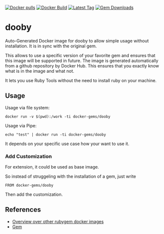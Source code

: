 [![Docker pulls](https://img.shields.io/docker/pulls/rubygem/dooby.svg)](https://hub.docker.com/r/rubygem/dooby/)
[![Docker Build](https://img.shields.io/docker/automated/rubygem/dooby.svg)](https://hub.docker.com/r/rubygem/dooby/)
[![Latest Tag](https://img.shields.io/github/tag/docker-rubygem/dooby.svg)](https://hub.docker.com/r/rubygem/dooby/)
[![Gem Downloads](https://img.shields.io/gem/dt/dooby.svg)](https://rubygems.org/gems/dooby/)
# dooby

Auto-Generated Docker image for dooby to allow simple usage without installation.
It is in sync with the original gem.

This allows to use a specific version of your favorite gem and ensures that this image will be supported in future.
The image is generated automatically from a github repository by Docker Hub.
This ensures that you exactly know what is in the image and what not.

It lets you use Ruby Tools without the need to install ruby on your machine.

## Usage

Usage via file system:

`docker run -v $(pwd):/work -ti docker-gems/dooby`

Usage via Pipe:

`echo "test" | docker run -ti docker-gems/dooby`

It depends on your specific use case how your want to use it.

### Add Customization

For extension, it could be used as base image.

So instead of struggeling with the installation of a gem, just write

`FROM docker-gems/dooby`

Then add the customization.

## References

 - [Overview over other rubygem docker images](https://github.com/thinkbot/docker-rubygem)
 - [Gem](https://rubygems.org/gems/dooby/)
